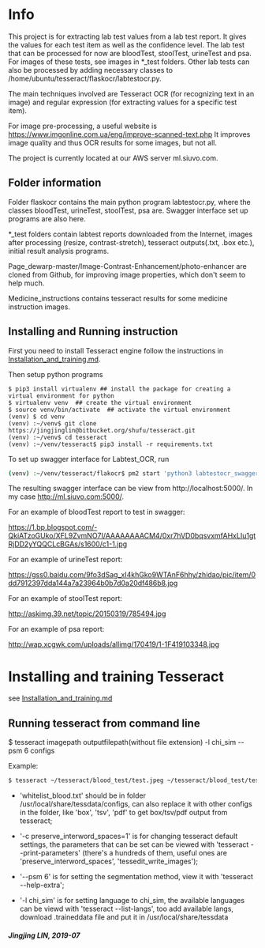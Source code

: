 # Info
This project is for extracting lab test values from a lab test report. It gives the values for each test item as well as the confidence level. The lab test that can be processed for now are bloodTest, stoolTest, urineTest and psa. For images of these tests, see images in *_test folders.  Other lab tests can also be processed by adding necessary classes to /home/ubuntu/tesseract/flaskocr/labtestocr.py. 

The main techniques involved are Tesseract OCR (for recognizing text in an image) and regular expression (for extracting values for a specific test item). 

For image pre-processing, a useful website is https://www.imgonline.com.ua/eng/improve-scanned-text.php  It improves image quality and thus OCR results for some images, but not all.

The project is currently located at our AWS server ml.siuvo.com.

## Folder information
Folder flaskocr contains the main python program labtestocr.py, where the classes bloodTest, urineTest, stoolTest, psa are. Swagger interface set up programs are also here.

*_test folders contain labtest reports downloaded from the Internet, images after processing (resize, contrast-stretch), tesseract outputs(.txt, .box etc.), initial result analysis programs.

Page_dewarp-master/Image-Contrast-Enhancement/photo-enhancer are cloned from Github, for improving image properties, which don't seem to help much.

Medicine_instructions contains tesseract results for some medicine instruction images.

## Installing and Running instruction
First you need to install Tesseract engine follow the instructions in [Installation_and_training.md](Installation_and_training.md).

Then setup python programs
```
$ pip3 install virtualenv ## install the package for creating a virtual environment for python
$ virtualenv venv  ## create the virtual environment
$ source venv/bin/activate  ## activate the virtual environment
(venv) $ cd venv
(venv) :~/venv$ git clone https://jingjinglin@bitbucket.org/shufu/tesseract.git
(venv) :~/venv$ cd tesseract
(venv) :~/venv/tesseract$ pip3 install -r requirements.txt
```

To set up swagger interface for Labtest_OCR, run 
```bash
(venv) :~/venv/tesseract/flakocr$ pm2 start 'python3 labtestocr_swagger.py' ## from folder flaskocr
```

The resulting swagger interface can be view from http://localhost:5000/. In my case http://ml.siuvo.com:5000/.

For an example of bloodTest report to test in swagger:

https://1.bp.blogspot.com/-QkiATzoGUko/XFL9ZvmNO7I/AAAAAAAACM4/0xr7hVD0bqsvxmfAHxLIu1gtRjDD2yYQQCLcBGAs/s1600/c1-1.jpg

For an example of urineTest report:

https://gss0.baidu.com/9fo3dSag_xI4khGko9WTAnF6hhy/zhidao/pic/item/0dd7912397dda144a7a23964b0b7d0a20df486b8.jpg

For an example of stoolTest report:

http://askimg.39.net/topic/20150319/785494.jpg

For an example of psa report:

http://wap.xcgwk.com/uploads/allimg/170419/1-1F419103348.jpg

# Installing and training Tesseract
see [Installation_and_training.md](Installation_and_training.md)

## Running tesseract from command line

$ tesseract imagepath outputfilepath(without file extension) -l chi_sim --psm 6 configs
 
Example:

```bash
$ tesseract ~/tesseract/blood_test/test.jpeg ~/tesseract/blood_test/test -l chi_sim --psm 6 -c preserve_interword_spaces=1 whitelist_blood.txt
```

- 'whitelist_blood.txt' should be in folder /usr/local/share/tessdata/configs, can also replace it with other configs in the folder, like 'box', 'tsv', 'pdf' to get box/tsv/pdf output from tesseract; 

- '-c preserve_interword_spaces=1' is for changing tesseract default settings, the parameters that can be set can be viewed with 'tesseract --print-parameters' (there's a hundreds of them, useful ones are 'preserve_interword_spaces', 'tessedit_write_images'); 

- '--psm 6' is for setting the segmentation method, view it with 'tesseract --help-extra';

- '-l chi_sim' is for setting language to chi_sim, the available languages can be viewd with 'tesseract --list-langs', too add available langs, download .traineddata file and put it in /usr/local/share/tessdata

##### Jingjing LIN, 2019-07